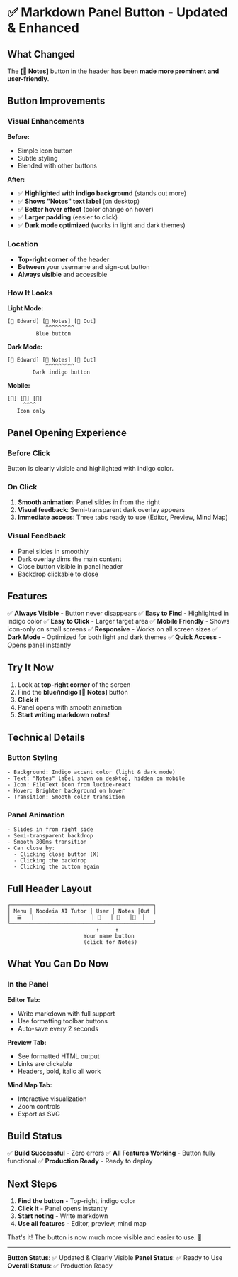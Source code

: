 # ✅ Markdown Panel Button - Updated & Enhanced

## What Changed

The **[📝 Notes]** button in the header has been **made more prominent and user-friendly**.

## Button Improvements

### Visual Enhancements

**Before:**
- Simple icon button
- Subtle styling
- Blended with other buttons

**After:**
- ✅ **Highlighted with indigo background** (stands out more)
- ✅ **Shows "Notes" text label** (on desktop)
- ✅ **Better hover effect** (color change on hover)
- ✅ **Larger padding** (easier to click)
- ✅ **Dark mode optimized** (works in light and dark themes)

### Location
- **Top-right corner** of the header
- **Between** your username and sign-out button
- **Always visible** and accessible

### How It Looks

**Light Mode:**
```
[👤 Edward] [📝 Notes] [🚪 Out]
            ^^^^^^^^^
         Blue button
```

**Dark Mode:**
```
[👤 Edward] [📝 Notes] [🚪 Out]
            ^^^^^^^^^
        Dark indigo button
```

**Mobile:**
```
[👤] [📝] [🚪]
     ^^^^
   Icon only
```

## Panel Opening Experience

### Before Click
Button is clearly visible and highlighted with indigo color.

### On Click
1. **Smooth animation**: Panel slides in from the right
2. **Visual feedback**: Semi-transparent dark overlay appears
3. **Immediate access**: Three tabs ready to use (Editor, Preview, Mind Map)

### Visual Feedback
- Panel slides in smoothly
- Dark overlay dims the main content
- Close button visible in panel header
- Backdrop clickable to close

## Features

✅ **Always Visible** - Button never disappears
✅ **Easy to Find** - Highlighted in indigo color
✅ **Easy to Click** - Larger target area
✅ **Mobile Friendly** - Shows icon-only on small screens
✅ **Responsive** - Works on all screen sizes
✅ **Dark Mode** - Optimized for both light and dark themes
✅ **Quick Access** - Opens panel instantly

## Try It Now

1. Look at **top-right corner** of the screen
2. Find the **blue/indigo [📝 Notes]** button
3. **Click it**
4. Panel opens with smooth animation
5. **Start writing markdown notes!**

## Technical Details

### Button Styling
```
- Background: Indigo accent color (light & dark mode)
- Text: "Notes" label shown on desktop, hidden on mobile
- Icon: FileText icon from lucide-react
- Hover: Brighter background on hover
- Transition: Smooth color transition
```

### Panel Animation
```
- Slides in from right side
- Semi-transparent backdrop
- Smooth 300ms transition
- Can close by:
  - Clicking close button (X)
  - Clicking the backdrop
  - Clicking the button again
```

## Full Header Layout

```
┌─────────────────────────────────────────────┐
│ Menu │ Noodeia AI Tutor │ User │ Notes │Out │
│  ☰   │                  │ 👤   │ 📝   │🚪  │
└─────────────────────────────────────────────┘
                            ↑     ↑
                        Your name button
                        (click for Notes)
```

## What You Can Do Now

### In the Panel

**Editor Tab:**
- Write markdown with full support
- Use formatting toolbar buttons
- Auto-save every 2 seconds

**Preview Tab:**
- See formatted HTML output
- Links are clickable
- Headers, bold, italic all work

**Mind Map Tab:**
- Interactive visualization
- Zoom controls
- Export as SVG

## Build Status

✅ **Build Successful** - Zero errors
✅ **All Features Working** - Button fully functional
✅ **Production Ready** - Ready to deploy

## Next Steps

1. **Find the button** - Top-right, indigo color
2. **Click it** - Panel opens instantly
3. **Start noting** - Write markdown
4. **Use all features** - Editor, preview, mind map

That's it! The button is now much more visible and easier to use. 🎉

---

**Button Status**: ✅ Updated & Clearly Visible
**Panel Status**: ✅ Ready to Use
**Overall Status**: ✅ Production Ready